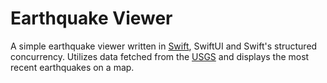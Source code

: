 # Earthquake Viewer

A simple earthquake viewer written in [Swift](https://developer.apple.com/library/mac/documentation/Swift/Conceptual/Swift_Programming_Language/index.html), SwiftUI and Swift's structured concurrency.
Utilizes data fetched from the [USGS](http://earthquake.usgs.gov/earthquakes/feed/v1.0/geojson.php) and displays the most recent earthquakes on a map.
